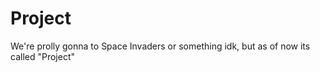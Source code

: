 # Project

We're prolly gonna to Space Invaders or something idk, but as of now its called "Project"
